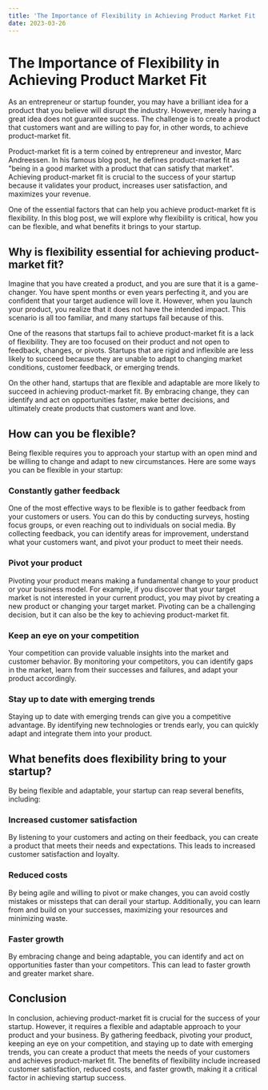 ```yaml
---
title: 'The Importance of Flexibility in Achieving Product Market Fit '
date: 2023-03-26
---
```


# The Importance of Flexibility in Achieving Product Market Fit

As an entrepreneur or startup founder, you may have a brilliant idea for a product that you believe will disrupt the industry. However, merely having a great idea does not guarantee success. The challenge is to create a product that customers want and are willing to pay for, in other words, to achieve product-market fit. 

Product-market fit is a term coined by entrepreneur and investor, Marc Andreessen. In his famous blog post, he defines product-market fit as "being in a good market with a product that can satisfy that market". Achieving product-market fit is crucial to the success of your startup because it validates your product, increases user satisfaction, and maximizes your revenue. 

One of the essential factors that can help you achieve product-market fit is flexibility. In this blog post, we will explore why flexibility is critical, how you can be flexible, and what benefits it brings to your startup.

## Why is flexibility essential for achieving product-market fit?

Imagine that you have created a product, and you are sure that it is a game-changer. You have spent months or even years perfecting it, and you are confident that your target audience will love it. However, when you launch your product, you realize that it does not have the intended impact. This scenario is all too familiar, and many startups fail because of this. 

One of the reasons that startups fail to achieve product-market fit is a lack of flexibility. They are too focused on their product and not open to feedback, changes, or pivots. Startups that are rigid and inflexible are less likely to succeed because they are unable to adapt to changing market conditions, customer feedback, or emerging trends.

On the other hand, startups that are flexible and adaptable are more likely to succeed in achieving product-market fit. By embracing change, they can identify and act on opportunities faster, make better decisions, and ultimately create products that customers want and love.

## How can you be flexible?

Being flexible requires you to approach your startup with an open mind and be willing to change and adapt to new circumstances. Here are some ways you can be flexible in your startup:

### Constantly gather feedback

One of the most effective ways to be flexible is to gather feedback from your customers or users. You can do this by conducting surveys, hosting focus groups, or even reaching out to individuals on social media. By collecting feedback, you can identify areas for improvement, understand what your customers want, and pivot your product to meet their needs.

### Pivot your product

Pivoting your product means making a fundamental change to your product or your business model. For example, if you discover that your target market is not interested in your current product, you may pivot by creating a new product or changing your target market. Pivoting can be a challenging decision, but it can also be the key to achieving product-market fit.

### Keep an eye on your competition

Your competition can provide valuable insights into the market and customer behavior. By monitoring your competitors, you can identify gaps in the market, learn from their successes and failures, and adapt your product accordingly.

### Stay up to date with emerging trends

Staying up to date with emerging trends can give you a competitive advantage. By identifying new technologies or trends early, you can quickly adapt and integrate them into your product. 

## What benefits does flexibility bring to your startup?

By being flexible and adaptable, your startup can reap several benefits, including:

### Increased customer satisfaction

By listening to your customers and acting on their feedback, you can create a product that meets their needs and expectations. This leads to increased customer satisfaction and loyalty.

### Reduced costs

By being agile and willing to pivot or make changes, you can avoid costly mistakes or missteps that can derail your startup. Additionally, you can learn from and build on your successes, maximizing your resources and minimizing waste.

### Faster growth

By embracing change and being adaptable, you can identify and act on opportunities faster than your competitors. This can lead to faster growth and greater market share.

## Conclusion

In conclusion, achieving product-market fit is crucial for the success of your startup. However, it requires a flexible and adaptable approach to your product and your business. By gathering feedback, pivoting your product, keeping an eye on your competition, and staying up to date with emerging trends, you can create a product that meets the needs of your customers and achieves product-market fit. The benefits of flexibility include increased customer satisfaction, reduced costs, and faster growth, making it a critical factor in achieving startup success.
